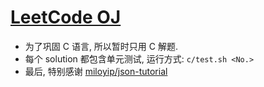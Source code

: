 # [LeetCode OJ](https://leetcode.com/)

- 为了巩固 C 语言, 所以暂时只用 C 解题.
- 每个 solution 都包含单元测试, 运行方式: `c/test.sh <No.>`
- 最后, 特别感谢 [miloyip/json-tutorial](https://github.com/miloyip/json-tutorial)

